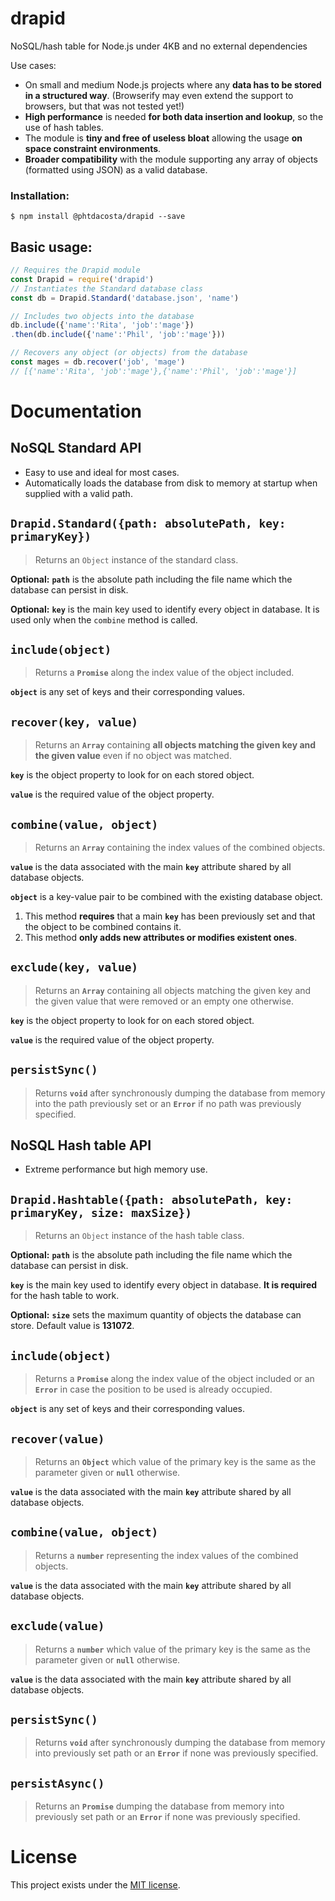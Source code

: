 # drapid
NoSQL/hash table for Node.js under 4KB and no external dependencies 

Use cases:
* On small and medium Node.js projects where any **data has to be stored in a structured way**. (Browserify may even extend the support to browsers, but that was not tested yet!)
* **High performance** is needed **for both data insertion and lookup**, so the use of hash tables.
* The module is **tiny and free of useless bloat** allowing the usage **on space constraint environments**.
* **Broader compatibility** with the module supporting any array of objects (formatted using JSON) as a valid database.

### Installation:
```
$ npm install @phtdacosta/drapid --save
```
## Basic usage:

```js
// Requires the Drapid module
const Drapid = require('drapid')
// Instantiates the Standard database class
const db = Drapid.Standard('database.json', 'name')

// Includes two objects into the database
db.include({'name':'Rita', 'job':'mage'})
.then(db.include({'name':'Phil', 'job':'mage'}))

// Recovers any object (or objects) from the database
const mages = db.recover('job', 'mage')
// [{'name':'Rita', 'job':'mage'},{'name':'Phil', 'job':'mage'}]

```

# Documentation
## NoSQL Standard API
* Easy to use and ideal for most cases.
* Automatically loads the database from disk to memory at startup when supplied with a valid path.
## `Drapid.Standard({path: absolutePath, key: primaryKey})`
> Returns an `Object` instance of the standard class.

**Optional:** **`path`** is the absolute path including the file name which the database can persist in disk.

**Optional:** **`key`** is the main key used to identify every object in database. It is used only when the `combine` method is called.

## `include(object)`
> Returns a **`Promise`** along the index value of the object included.

**`object`** is any set of keys and their corresponding values.

## `recover(key, value)`
> Returns an **`Array`** containing **all objects matching the given key and the given value** even if no object was matched.

**`key`** is the object property to look for on each stored object.

**`value`** is the required value of the object property.

## `combine(value, object)`
> Returns an **`Array`** containing the index values of the combined objects.

**`value`** is the data associated with the main **`key`** attribute shared by all database objects.

**`object`** is a key-value pair to be combined with the existing database object.

1. This method **requires** that a main **`key`** has been previously set and that the object to be combined contains it.
2. This method **only adds new attributes or modifies existent ones**.

## `exclude(key, value)`
> Returns an **`Array`** containing all objects matching the given key and the given value that were removed or an empty one otherwise.

**`key`** is the object property to look for on each stored object.

**`value`** is the required value of the object property.

## `persistSync()`
> Returns **`void`** after synchronously dumping the database from memory into the path previously set or an **`Error`** if no path was previously specified.

## NoSQL Hash table API
* Extreme performance but high memory use.
## `Drapid.Hashtable({path: absolutePath, key: primaryKey, size: maxSize})`
> Returns an `Object` instance of the hash table class.

**Optional:** **`path`** is the absolute path including the file name which the database can persist in disk.

**`key`** is the main key used to identify every object in database. **It is required** for the hash table to work.

**Optional:** **`size`** sets the maximum quantity of objects the database can store. Default value is **131072**.

## `include(object)`
> Returns a **`Promise`** along the index value of the object included or an **`Error`** in case the position to be used is already occupied.

**`object`** is any set of keys and their corresponding values.

## `recover(value)`
> Returns an **`Object`** which value of the primary key is the same as the parameter given or **`null`** otherwise.

**`value`** is the data associated with the main **`key`** attribute shared by all database objects.

## `combine(value, object)`
> Returns a **`number`** representing the index values of the combined objects.

**`value`** is the data associated with the main **`key`** attribute shared by all database objects.

## `exclude(value)`
> Returns a **`number`** which value of the primary key is the same as the parameter given or **`null`** otherwise.

**`value`** is the data associated with the main **`key`** attribute shared by all database objects.

## `persistSync()`
> Returns **`void`** after synchronously dumping the database from memory into previously set path or an **`Error`** if none was previously specified.

## `persistAsync()`
> Returns an **`Promise`** dumping the database from memory into previously set path or an **`Error`** if none was previously specified.

# License
This project exists under the [MIT license](https://github.com/phtdacosta/drapid/blob/master/LICENSE).